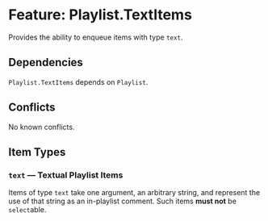 # Feature: Playlist.TextItems

Provides the ability to enqueue items with type `text`.

## Dependencies

`Playlist.TextItems` depends on `Playlist`.

## Conflicts

No known conflicts.

## Item Types

### `text` — Textual Playlist Items

Items of type `text` take one argument, an arbitrary string, and represent the
use of that string as an in-playlist comment.  Such items __must not__ be
`select`able.
